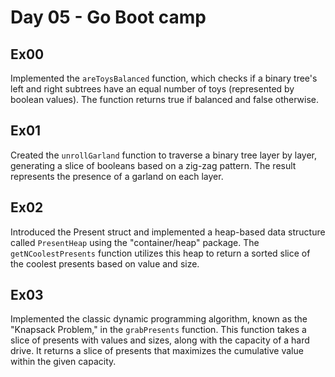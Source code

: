 # Day 05 - Go Boot camp
## Ex00
Implemented the `areToysBalanced` function, which checks if a binary tree's left 
and right subtrees have an equal number of toys (represented by boolean values). 
The function returns true if balanced and false otherwise.

## Ex01
Created the `unrollGarland` function to traverse a binary tree layer by layer, generating 
a slice of booleans based on a zig-zag pattern. The result represents the presence of a 
garland on each layer.

## Ex02
Introduced the Present struct and implemented a heap-based data structure called 
`PresentHeap` using the "container/heap" package. The `getNCoolestPresents` function 
utilizes this heap to return a sorted slice of the coolest presents based on value 
and size.

## Ex03
Implemented the classic dynamic programming algorithm, known as the "Knapsack Problem," 
in the `grabPresents` function. This function takes a slice of presents with values and 
sizes, along with the capacity of a hard drive. It returns a slice of presents that 
maximizes the cumulative value within the given capacity.
